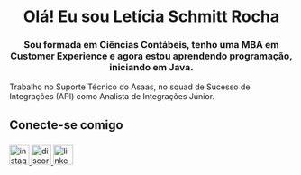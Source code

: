 <h1 align="center">Olá! Eu sou Letícia Schmitt Rocha</h1>

<h3 align="center">Sou formada em Ciências Contábeis, tenho uma MBA em Customer Experience e agora estou aprendendo programação, iniciando em Java.</h3>

Trabalho no Suporte Técnico do Asaas, no squad de Sucesso de Integrações (API) como Analista de Integrações Júnior.

## Conecte-se comigo

###

<div align="left">
  <a href="https://www.instagram.com/leh_schmitt/" target="_blank">
    <img src="https://img.shields.io/static/v1?message=Instagram&logo=instagram&label=&color=E4405F&logoColor=white&labelColor=&style=for-the-badge" height="35" alt="instagram logo"  />
  </a>
  <a href="https://discord.com/channels/@leticiarocha_" target="_blank">
    <img src="https://img.shields.io/static/v1?message=Discord&logo=discord&label=&color=7289DA&logoColor=white&labelColor=&style=for-the-badge" height="35" alt="discord logo"  />
  </a>
  <a href="https://www.linkedin.com/in/leticia-srocha/" target="_blank">
    <img src="https://img.shields.io/static/v1?message=LinkedIn&logo=linkedin&label=&color=0077B5&logoColor=white&labelColor=&style=for-the-badge" height="35" alt="linkedin logo"  />
  </a>
</div>

###
